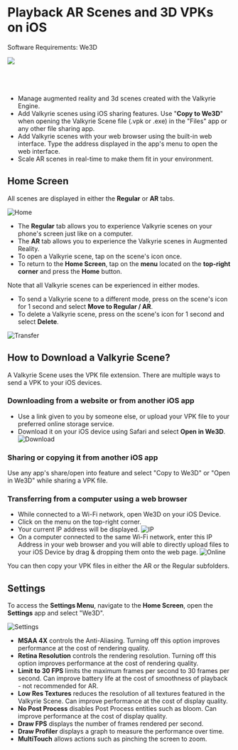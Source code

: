 # Playback AR Scenes and 3D VPKs on iOS

Software Requirements: We3D

[![](https://linkmaker.itunes.apple.com/assets/shared/badges/en-us/appstore-lrg.svg)](https://itunes.apple.com/us/app/we3d/id1044059728?mt=8)

<a href="https://itunes.apple.com/us/app/we3d/id1044059728?mt=8" style="display:inline-block;overflow:hidden;background:url(https://linkmaker.itunes.apple.com/assets/shared/badges/en-us/appstore-lrg.svg) no-repeat;width:135px;height:40px;"></a>

- Manage augmented reality and 3d scenes created with the Valkyrie Engine.
- Add Valkyrie scenes using iOS sharing features. Use "**Copy to We3D**" when opening the Valkyrie Scene file (.vpk or .exe) in the "Files" app or any other file sharing app.
- Add Valkyrie scenes with your web browser using the built-in web interface. Type the address displayed in the app's menu to open the web interface.
- Scale AR scenes in real-time to make them fit in your environment.

## Home Screen

All scenes are displayed in either the **Regular** or **AR** tabs.

![Home](https://forum.talansoft.com/uploads/talansoft/original/1X/d23ebc118d018e1afa9e91d669e172342e8f2727.jpeg)

- The **Regular** tab allows you to experience Valkyrie scenes on your phone's screen just like on a computer.
- The **AR** tab allows you to experience the Valkyrie scenes in Augmented Reality.
- To open a Valkyrie scene, tap on the scene's icon once.
- To return to the **Home Screen**, tap on the **menu** located on the **top-right corner** and press the **Home** button.

Note that all Valkyrie scenes can be experienced in either modes.
  - To send a Valkyrie scene to a different mode, press on the scene's icon for 1 second and select **Move to Regular / AR**.
  - To delete a Valkyrie scene, press on the scene's icon for 1 second and select **Delete**.

![Transfer](https://forum.talansoft.com/uploads/talansoft/original/1X/c77210c22de5977d565ccd5ee82cc7b517773be9.gif)

## How to Download a Valkyrie Scene?

A Valkyrie Scene uses the VPK file extension. There are multiple ways to send a VPK to your iOS devices.

### Downloading from a website or from another iOS app

- Use a link given to you by someone else, or upload your VPK file to your preferred online storage service.
- Download it on your iOS device using Safari and select **Open in We3D**.
![Download](https://forum.talansoft.com/uploads/talansoft/original/1X/310f6cbfdff12e301837cf2d18cb6ae742d55e9a.gif)

### Sharing or copying it from another iOS app

Use any app's share/open into feature and select "Copy to We3D" or "Open in We3D" while sharing a VPK file.

### Transferring from a computer using a web browser

- While connected to a Wi-Fi network, open We3D on your iOS Device.
- Click on the menu on the top-right corner.
- Your current IP address will be displayed.
![IP](https://forum.talansoft.com/uploads/talansoft/original/1X/36ac5352a213d55455848ac17d25c7f8390d5e20.jpeg)
- On a computer connected to the same Wi-Fi network, enter this IP Address in your web browser and you will able to directly upload files to your iOS Device by drag & dropping them onto the web page.
![Online](https://forum.talansoft.com/uploads/talansoft/original/1X/22df81a3f5686ebf3aafa1caa038fe1ba2fc554d.jpeg)

You can then copy your VPK files in either the AR or the Regular subfolders.

## Settings

To access the **Settings Menu**, navigate to the **Home Screen**, open the **Settings** app and select "We3D".

![Settings](https://forum.talansoft.com/uploads/talansoft/original/1X/c0880753afdea1a1a9fcd107dc7d312f5da16939.jpeg)

- **MSAA 4X** controls the Anti-Aliasing. Turning off this option improves performance at the cost of rendering quality.
- **Retina Resolution** controls the rendering resolution. Turning off this option improves performance at the cost of rendering quality.
- **Limit to 30 FPS** limits the maximum frames per second to 30 frames per second. Can improve battery life at the cost of smoothness of playback - not recommended for AR.
- **Low Res Textures** reduces the resolution of all textures featured in the Valkyrie Scene. Can improve performance at the cost of display quality.
- **No Post Process** disables Post Process entities such as bloom. Can improve performance at the cost of display quality.
- **Draw FPS** displays the number of frames rendered per second.
- **Draw Profiler** displays a graph to measure the performance over time.
- **MultiTouch** allows actions such as pinching the screen to zoom.